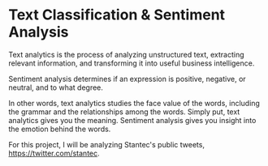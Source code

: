 # Text Classification & Sentiment Analysis


Text analytics is the process of analyzing unstructured text, extracting relevant information, and transforming it into useful business intelligence.

Sentiment analysis determines if an expression is positive, negative, or neutral, and to what degree.

In other words, text analytics studies the face value of the words, including the grammar and the relationships among the words. Simply put, text analytics gives you the meaning. Sentiment analysis gives you insight into the emotion behind the words.

For this project, I will be analyzing Stantec's public tweets, https://twitter.com/stantec.